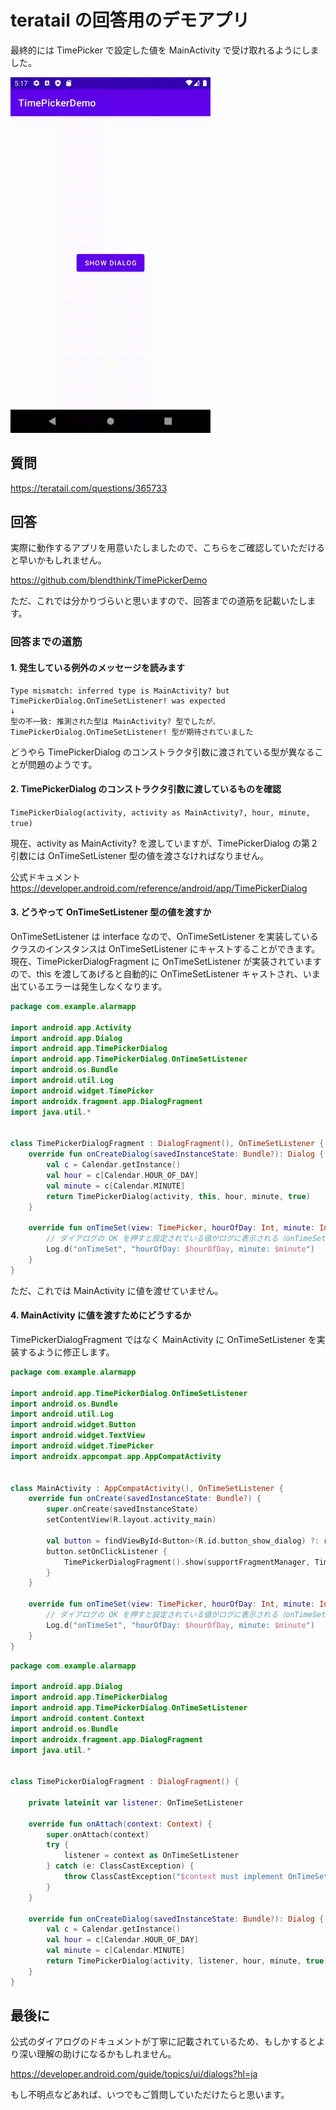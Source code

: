 # teratail の回答用のデモアプリ

最終的には TimePicker で設定した値を MainActivity で受け取れるようにしました。

<img src="docs/demo.gif" width="320">

## 質問

https://teratail.com/questions/365733

## 回答

実際に動作するアプリを用意いたしましたので、こちらをご確認していただけると早いかもしれません。

https://github.com/blendthink/TimePickerDemo

ただ、これでは分かりづらいと思いますので、回答までの道筋を記載いたします。

### 回答までの道筋

#### 1. 発生している例外のメッセージを読みます

```
Type mismatch: inferred type is MainActivity? but TimePickerDialog.OnTimeSetListener! was expected
↓
型の不一致: 推測された型は MainActivity? 型でしたが、TimePickerDialog.OnTimeSetListener! 型が期待されていました
```

どうやら TimePickerDialog のコンストラクタ引数に渡されている型が異なることが問題のようです。

#### 2. TimePickerDialog のコンストラクタ引数に渡しているものを確認

`TimePickerDialog(activity, activity as MainActivity?, hour, minute, true)`

現在、activity as MainActivity? を渡していますが、TimePickerDialog の第２引数には OnTimeSetListener 型の値を渡さなければなりません。

公式ドキュメント
https://developer.android.com/reference/android/app/TimePickerDialog

#### 3. どうやって OnTimeSetListener 型の値を渡すか

OnTimeSetListener は interface なので、OnTimeSetListener を実装しているクラスのインスタンスは OnTimeSetListener にキャストすることができます。
現在、TimePickerDialogFragment に OnTimeSetListener が実装されていますので、this を渡してあげると自動的に OnTimeSetListener キャストされ、いま出ているエラーは発生しなくなります。

```kotlin:TimePickerDialogFragment.kt
package com.example.alarmapp

import android.app.Activity
import android.app.Dialog
import android.app.TimePickerDialog
import android.app.TimePickerDialog.OnTimeSetListener
import android.os.Bundle
import android.util.Log
import android.widget.TimePicker
import androidx.fragment.app.DialogFragment
import java.util.*


class TimePickerDialogFragment : DialogFragment(), OnTimeSetListener {
    override fun onCreateDialog(savedInstanceState: Bundle?): Dialog {
        val c = Calendar.getInstance()
        val hour = c[Calendar.HOUR_OF_DAY]
        val minute = c[Calendar.MINUTE]
        return TimePickerDialog(activity, this, hour, minute, true)
    }

    override fun onTimeSet(view: TimePicker, hourOfDay: Int, minute: Int) {
        // ダイアログの OK を押すと設定されている値がログに表示される（onTimeSet で絞り込むと早く見つけられます）
        Log.d("onTimeSet", "hourOfDay: $hourOfDay, minute: $minute")
    }
}
```

ただ、これでは MainActivity に値を渡せていません。

#### 4. MainActivity に値を渡すためにどうするか

TimePickerDialogFragment ではなく MainActivity に OnTimeSetListener を実装するように修正します。

```kotlin:MainActivity.kt
package com.example.alarmapp

import android.app.TimePickerDialog.OnTimeSetListener
import android.os.Bundle
import android.util.Log
import android.widget.Button
import android.widget.TextView
import android.widget.TimePicker
import androidx.appcompat.app.AppCompatActivity


class MainActivity : AppCompatActivity(), OnTimeSetListener {
    override fun onCreate(savedInstanceState: Bundle?) {
        super.onCreate(savedInstanceState)
        setContentView(R.layout.activity_main)

        val button = findViewById<Button>(R.id.button_show_dialog) ?: return
        button.setOnClickListener {
            TimePickerDialogFragment().show(supportFragmentManager, TimePickerDialogFragment.TAG)
        }
    }

    override fun onTimeSet(view: TimePicker, hourOfDay: Int, minute: Int) {
        // ダイアログの OK を押すと設定されている値がログに表示される（onTimeSet で絞り込むと早く見つけられます）
        Log.d("onTimeSet", "hourOfDay: $hourOfDay, minute: $minute")
    }
}
```

```kotlin:TimePickerDialogFragment.kt
package com.example.alarmapp

import android.app.Dialog
import android.app.TimePickerDialog
import android.app.TimePickerDialog.OnTimeSetListener
import android.content.Context
import android.os.Bundle
import androidx.fragment.app.DialogFragment
import java.util.*


class TimePickerDialogFragment : DialogFragment() {

    private lateinit var listener: OnTimeSetListener

    override fun onAttach(context: Context) {
        super.onAttach(context)
        try {
            listener = context as OnTimeSetListener
        } catch (e: ClassCastException) {
            throw ClassCastException("$context must implement OnTimeSetListener")
        }
    }

    override fun onCreateDialog(savedInstanceState: Bundle?): Dialog {
        val c = Calendar.getInstance()
        val hour = c[Calendar.HOUR_OF_DAY]
        val minute = c[Calendar.MINUTE]
        return TimePickerDialog(activity, listener, hour, minute, true)
    }
}
```

## 最後に

公式のダイアログのドキュメントが丁寧に記載されているため、もしかするとより深い理解の助けになるかもしれません。

https://developer.android.com/guide/topics/ui/dialogs?hl=ja

もし不明点などあれば、いつでもご質問していただけたらと思います。
